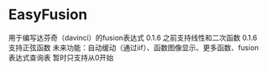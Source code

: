# EasyFusion
用于编写达芬奇（davinci）的fusion表达式
0.1.6 之前支持线性和二次函数
0.1.6 支持正弦函数
未来功能：自动缓动（通过iif）、函数图像显示、更多函数、fusion表达式查询表
暂时只支持从0开始
